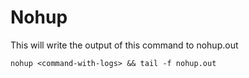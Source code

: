 # Nohup
This will write the output of this command to nohup.out
```
nohup <command-with-logs> && tail -f nohup.out
```

